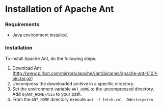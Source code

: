 # Installation of Apache Ant

### Requirements
* Java environment installed.

### Installation

To install Apache Ant, do the following steps:

1. Download Ant (http://www.pirbot.com/mirrors/apache//ant/binaries/apache-ant-1.10.1-bin.tar.gz)
2. Uncompress the downloaded archive in a specific directory.
3. Set the environment variable `ANT_HOME` to the uncompressed directory. Add
   `${ANT_HOME}/bin` to your path.
4. From the `ANT_HOME` directory execute `ant -f fetch.xml -Ddest=system`   
